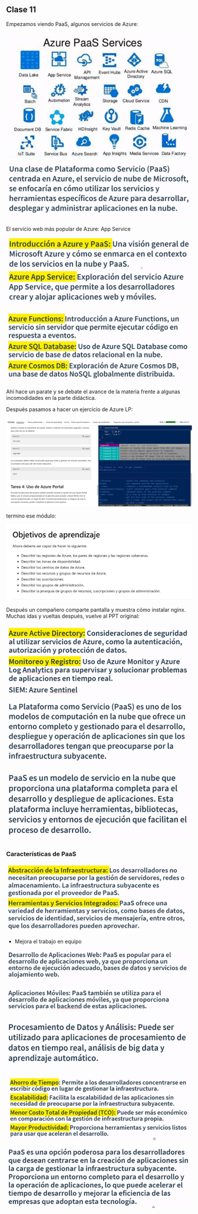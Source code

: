 ## Clase 11

Empezamos viendo PaaS, algunos servicios de Azure:

![](./224-assets/ppt-78-nube.png)

![](./224-assets/ppt-79-nube.png)

El servicio web más popular de Azure: App Service

![](./224-assets/ppt-80-nube.png)

![](./224-assets/ppt-81-nube.png)

Ahí hace un parate y se debate el avance de la materia frente a algunas incomodidades en la parte didáctica.

Después pasamos a hacer un ejercicio de Azure LP:

![](./224-assets/ppt-82-nube.png)

termino ese módulo:

![](./224-assets/ppt-83-nube.png)

Después un compañero comparte pantalla y muestra cómo instalar nginx. Muchas idas y vueltas después, vuelve al PPT original:

![](./224-assets/ppt-84-nube.png)

![](./224-assets/ppt-85-nube.png)

![](./224-assets/ppt-86-nube.png)

### Características de PaaS

![](./224-assets/ppt-87-nube.png)

- Mejora el trabajo en equipo

![](./224-assets/ppt-88-nube.png)

![](./224-assets/ppt-89-nube.png)

![](./224-assets/ppt-90-nube.png)

![](./224-assets/ppt-91-nube.png)

